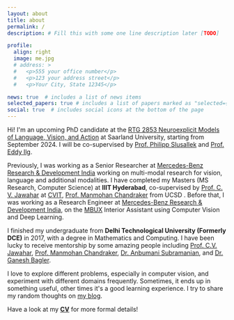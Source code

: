 ```yaml
---
layout: about
title: about
permalink: /
description: # Fill this with some one line description later [TODO]

profile:
  align: right
  image: me.jpg
  # address: >
  #   <p>555 your office number</p>
  #   <p>123 your address street</p>
  #   <p>Your City, State 12345</p>

news: true  # includes a list of news items
selected_papers: true # includes a list of papers marked as "selected={true}"
social: true  # includes social icons at the bottom of the page
---
```


Hi! I'm an upcoming PhD candidate at the [RTG 2853 Neuroexplicit Models of Language, Vision, and Action](https://www.neuroexplicit.org/) at Saarland University, starting from September 2024. I will be co-supervised by [Prof. Philipp Slusallek](https://graphics.cg.uni-saarland.de/people/slusallek.html) and [Prof. Eddy Ilg](https://cvmp.cs.uni-saarland.de/people/#eddy-ilg).

Previously, I was working as a Senior Researcher at [Mercedes-Benz Research & Development India](https://mbrdi.co.in/) working on multi-modal research for vision, language and additional modalities. I have completed my Masters (MS Research, Computer Science) at __IIIT Hyderabad__, co-supervised by [Prof. C. V. Jawahar](https://faculty.iiit.ac.in/~jawahar/) at [CVIT](https://cvit.iiit.ac.in/), [Prof. Manmohan Chandraker](https://cseweb.ucsd.edu/~mkchandraker/) from UCSD . Before that, I was working as a Research Engineer at [Mercedes-Benz Research & Development India](https://mbrdi.co.in/), on the [MBUX](https://media.mercedes-benz.com/s-class) Interior Assistant using Computer Vision and Deep Learning.

I finished my undergraduate from __Delhi Technological University (Formerly DCE)__ in 2017, with a degree in Mathematics and Computing. I have been lucky to receive mentorship by some amazing people including [Prof. C.V. Jawahar](https://faculty.iiit.ac.in/~jawahar/), [Prof. Manmohan Chandraker](https://cseweb.ucsd.edu/~mkchandraker/), [Dr. Anbumani Subramanian](https://sites.google.com/view/anbumani/), and [Dr. Ganesh Bagler](http://faculty.iiitd.ac.in/~bagler/).

I love to explore different problems, especially in computer vision, and experiment with different domains frequently. Sometimes, it ends up in something useful, other times it's a good learning experience. I try to share my random thoughts on [my blog](/blog).


<!-- When I'm not doing academic stuff, I may be spotted in a peaceful corner indulging in some of my hobbies (sketching, gaming, reading, playing my guitar/ukulele, or just taking a nap!). -->

Have a look at my [__CV__](/assets/pdf/cv.pdf) for more formal details!